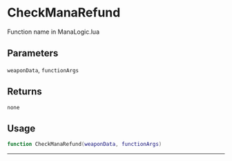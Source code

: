# CheckManaRefund
Function name in ManaLogic.lua
## Parameters
`weaponData`, `functionArgs`
## Returns
`none`
## Usage
```lua
function CheckManaRefund(weaponData, functionArgs)
```
---
